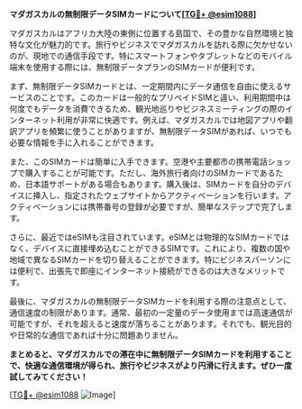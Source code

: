**マダガスカルの無制限データSIMカードについて[[TG💪+ @esim1088](https://t.me/s/esim1088)]**

マダガスカルはアフリカ大陸の東側に位置する島国で、その豊かな自然環境と独特な文化が魅力的です。旅行やビジネスでマダガスカルを訪れる際に欠かせないのが、現地での通信手段です。特にスマートフォンやタブレットなどのモバイル端末を使用する際には、無制限データプランのSIMカードが便利です。

まず、無制限データSIMカードとは、一定期間内にデータ通信を自由に使えるサービスのことです。このカードは一般的なプリペイドSIMと違い、利用期間中は何度でもデータを消費できるため、観光地巡りやビジネスミーティングの際のインターネット利用が非常に快適です。例えば、マダガスカルでは地図アプリや翻訳アプリを頻繁に使うことがありますが、無制限データSIMがあれば、いつでも必要な情報を手に入れることができます。

また、このSIMカードは簡単に入手できます。空港や主要都市の携帯電話ショップで購入することが可能です。ただし、海外旅行者向けのSIMカードであるため、日本語サポートがある場合もあります。購入後は、SIMカードを自分のデバイスに挿入し、指定されたウェブサイトからアクティベーションを行います。アクティベーションには携帯番号の登録が必要ですが、簡単なステップで完了します。

さらに、最近ではeSIMも注目されています。eSIMとは物理的なSIMカードではなく、デバイスに直接埋め込むことができるSIMです。これにより、複数の国や地域で異なるSIMカードを切り替えることができます。特にビジネスパーソンには便利で、出張先で即座にインターネット接続ができるのは大きなメリットです。

最後に、マダガスカルの無制限データSIMカードを利用する際の注意点として、通信速度の制限があります。通常、最初の一定量のデータ使用までは高速通信が可能ですが、それを超えると速度が落ちることがあります。それでも、観光目的や日常的な通信であれば十分に問題ありません。

**まとめると、マダガスカルでの滞在中に無制限データSIMカードを利用することで、快適な通信環境が得られ、旅行やビジネスがより円滑に行えます。ぜひ一度試してみてください！**

[[TG💪+ @esim1088](https://t.me/s/esim1088) ![Image](https://i.postimg.cc/Y0z9fWf4/image.png)]